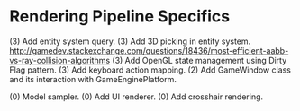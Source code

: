 Rendering Pipeline Specifics
===

(3) Add entity system query.
(3) Add 3D picking in entity system. http://gamedev.stackexchange.com/questions/18436/most-efficient-aabb-vs-ray-collision-algorithms
(3) Add OpenGL state management using Dirty Flag pattern.
(3) Add keyboard action mapping.
(2) Add GameWindow class and its interaction with GameEnginePlatform.

(0) Model sampler.
(0) Add UI renderer.
(0) Add crosshair rendering.